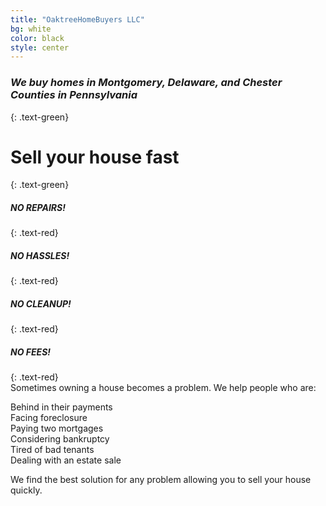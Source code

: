 ```yaml
---
title: "OaktreeHomeBuyers LLC"
bg: white
color: black
style: center
---
```


### *We buy homes in Montgomery, Delaware, and Chester Counties in Pennsylvania*
{: .text-green}

<span class="fa-stack subtlecircle" style="font-size:100px; background:rgba(255,166,0,0.1)">
  <i class="fa fa-circle fa-stack-2x text-white"></i>
  <i class="fa fa-home fa-stack-1x text-green"></i>
</span>

# Sell your house fast
{: .text-green}

##### NO REPAIRS!
{: .text-red}

##### NO HASSLES!
{: .text-red}

##### NO CLEANUP!
{: .text-red}

##### NO FEES!
{: .text-red}
<br>
Sometimes owning a house becomes a problem. We help people who are:

Behind in their payments  
Facing foreclosure  
Paying two mortgages  
Considering bankruptcy  
Tired of bad tenants  
Dealing with an estate sale  

We find the best solution for any problem allowing you to sell your house quickly.
